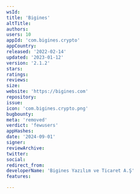 ```yaml
---
wsId: 
title: 'Bigines'
altTitle: 
authors: 
users: 10
appId: 'com.bigines.crypto'
appCountry: 
released: '2022-02-14'
updated: '2023-01-12'
version: '2.1.2'
stars: 
ratings: 
reviews: 
size: 
website: 'https://bigines.com'
repository: 
issue: 
icon: 'com.bigines.crypto.png'
bugbounty: 
meta: 'removed'
verdict: 'fewusers'
appHashes: 
date: '2024-09-01'
signer: 
reviewArchive: 
twitter: 
social: 
redirect_from: 
developerName: 'Bigines Yazılım ve Ticaret A.Ş'
features: 

---
```


